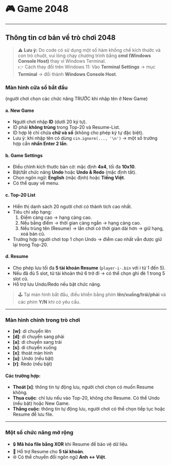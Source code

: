 # 🎮 Game 2048  

---

## Thông tin cơ bản về trò chơi 2048

> ⚠️ **Lưu ý:** Do code có sử dụng một số hàm khống chế kích thước và con trỏ chuột, vui lòng chạy chương trình bằng **cmd (Windows Console Host)** thay vì Windows Terminal.  
> 👉 Cách thay đổi trên Windows 11: Vào **Terminal Settings** → mục **Terminal** → đổi thành **Windows Console Host**.

### Màn hình cửa sổ bắt đầu
(người chơi chọn các chức năng TRƯỚC khi nhập tên ở New Game)

#### a. New Game
- Người chơi nhập **ID** (dưới 20 ký tự).
- ID phải **không trùng** trong Top-20 và Resume-List.
- ID hợp lệ chỉ chứa **chữ và số** (không cho phép ký tự đặc biệt).
- Lưu ý: khi nhập tên có dùng `cin.ignore(..., '\n')` → một số trường hợp cần **nhấn Enter 2 lần**.

#### b. Game Settings
- Điều chỉnh kích thước bàn cờ: mặc định **4x4**, tối đa **10x10**.
- Bật/tắt chức năng **Undo** hoặc **Undo & Redo** (mặc định tắt).
- Chọn ngôn ngữ: **English** (mặc định) hoặc **Tiếng Việt**.
- Có thể quay về menu.

#### c. Top-20 List
- Hiển thị danh sách 20 người chơi có thành tích cao nhất.  
- Tiêu chí xếp hạng:
  1. Điểm càng cao → hạng càng cao.
  2. Nếu bằng điểm → thời gian càng ngắn → hạng càng cao.
  3. Nếu trùng tên (Resume) → lần chơi có thời gian dài hơn → giữ hạng, xoá bản cũ.
- Trường hợp người chơi top 1 chọn Undo → điểm cao nhất vẫn được giữ lại trong Top-20.

#### d. Resume
- Cho phép lưu tối đa **5 tài khoản Resume** (`player-i-.bin` với i từ 1 đến 5).
- Nếu đã đủ 5 slot, từ tài khoản thứ 6 trở đi → có thể chọn ghi đè 1 trong 5 slot cũ.
- Hỗ trợ lưu Undo/Redo nếu bật chức năng.

> 🕹️ Tại màn hình bắt đầu, điều khiển bằng phím **lên/xuống/trái/phải** và các phím **Y/N** khi có yêu cầu.

---

### Màn hình chính trong trò chơi
- **[w]**: di chuyển lên  
- **[d]**: di chuyển sang phải  
- **[a]**: di chuyển sang trái  
- **[s]**: di chuyển xuống  
- **[x]**: thoát màn hình  
- **[u]**: Undo (nếu bật)  
- **[r]**: Redo (nếu bật)

#### Các trường hợp:
- **Thoát [x]**: thông tin tự động lưu, người chơi chọn có muốn Resume không.  
- **Thua cuộc**: chỉ lưu nếu vào Top-20, không cho Resume. Có thể Undo (nếu bật) hoặc New Game.  
- **Thắng cuộc**: thông tin tự động lưu, người chơi có thể chọn tiếp tục hoặc Resume để lưu file.

---

### Một số chức năng mở rộng
- 🔒 **Mã hóa file bằng XOR** khi Resume để bảo vệ dữ liệu.  
- 💾 Hỗ trợ Resume cho **5 tài khoản**.  
- 🌐 Có thể chuyển đổi ngôn ngữ **Anh ↔ Việt**.  

